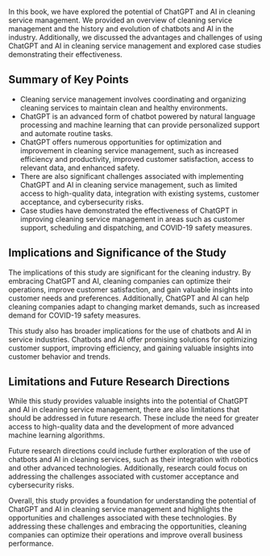 

In this book, we have explored the potential of ChatGPT and AI in cleaning service management. We provided an overview of cleaning service management and the history and evolution of chatbots and AI in the industry. Additionally, we discussed the advantages and challenges of using ChatGPT and AI in cleaning service management and explored case studies demonstrating their effectiveness.

Summary of Key Points
---------------------

* Cleaning service management involves coordinating and organizing cleaning services to maintain clean and healthy environments.
* ChatGPT is an advanced form of chatbot powered by natural language processing and machine learning that can provide personalized support and automate routine tasks.
* ChatGPT offers numerous opportunities for optimization and improvement in cleaning service management, such as increased efficiency and productivity, improved customer satisfaction, access to relevant data, and enhanced safety.
* There are also significant challenges associated with implementing ChatGPT and AI in cleaning service management, such as limited access to high-quality data, integration with existing systems, customer acceptance, and cybersecurity risks.
* Case studies have demonstrated the effectiveness of ChatGPT in improving cleaning service management in areas such as customer support, scheduling and dispatching, and COVID-19 safety measures.

Implications and Significance of the Study
------------------------------------------

The implications of this study are significant for the cleaning industry. By embracing ChatGPT and AI, cleaning companies can optimize their operations, improve customer satisfaction, and gain valuable insights into customer needs and preferences. Additionally, ChatGPT and AI can help cleaning companies adapt to changing market demands, such as increased demand for COVID-19 safety measures.

This study also has broader implications for the use of chatbots and AI in service industries. Chatbots and AI offer promising solutions for optimizing customer support, improving efficiency, and gaining valuable insights into customer behavior and trends.

Limitations and Future Research Directions
------------------------------------------

While this study provides valuable insights into the potential of ChatGPT and AI in cleaning service management, there are also limitations that should be addressed in future research. These include the need for greater access to high-quality data and the development of more advanced machine learning algorithms.

Future research directions could include further exploration of the use of chatbots and AI in cleaning services, such as their integration with robotics and other advanced technologies. Additionally, research could focus on addressing the challenges associated with customer acceptance and cybersecurity risks.

Overall, this study provides a foundation for understanding the potential of ChatGPT and AI in cleaning service management and highlights the opportunities and challenges associated with these technologies. By addressing these challenges and embracing the opportunities, cleaning companies can optimize their operations and improve overall business performance.